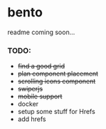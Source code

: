 # bento

readme coming soon...

### TODO:

- ~~find a good grid~~
- ~~plan component placement~~
- ~~scrolling icons component~~
- ~~swiperjs~~
- ~~mobile support~~
- docker
- setup some stuff for Hrefs
- add hrefs
